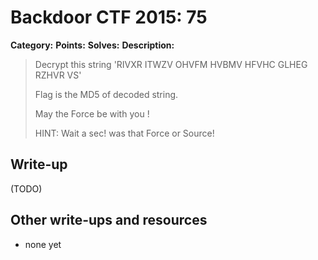 # Backdoor CTF 2015: 75
**Category:** 
**Points:** 
**Solves:** 
**Description:** 

> Decrypt this string 'RIVXR ITWZV OHVFM HVBMV HFVHC GLHEG RZHVR VS'
> 
> 
> 
> 
> Flag is the MD5 of decoded string.
> 
> 
> 
> May the Force be with you !
> 
> 
> 
> HINT: Wait a sec! was that Force or Source!

## Write-up

(TODO)

## Other write-ups and resources

* none yet